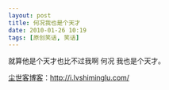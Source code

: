 ```yaml
---
layout: post
title: 何况我也是个天才
date: 2010-01-26 10:19
tags: [原创笑话, 笑话]
---
```

就算他是个天才也比不过我啊
何况
我也是个天才。

<a href="http://i.lvshiminglu.com/">尘世客博客</a>：<a href="http://i.lvshiminglu.com/">http://i.lvshiminglu.com/</a>

